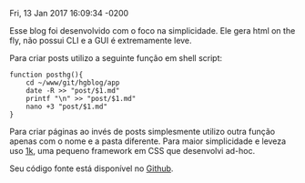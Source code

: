 Fri, 13 Jan 2017 16:09:34 -0200

Esse blog foi desenvolvido com o foco na simplicidade. Ele gera html on the fly, não possui CLI e a GUI é extremamente leve.

Para criar posts utilizo a seguinte função em shell script:

```
function posthg(){
    cd ~/www/git/hgblog/app
    date -R >> "post/$1.md"
    printf "\n" >> "post/$1.md"
    nano +3 "post/$1.md"
}
```

Para criar páginas ao invés de posts simplesmente utilizo outra função apenas com o nome e a pasta diferente. Para maior simplicidade e leveza uso [1k](https://github.com/HackerGaucho/1k), uma pequeno framework em CSS que desenvolvi ad-hoc. 

Seu código fonte está disponível no [Github](https://github.com/HackerGaucho/hgblog). 
